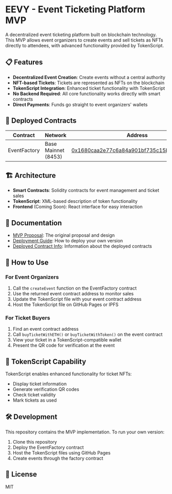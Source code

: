 # EEVY - Event Ticketing Platform MVP

A decentralized event ticketing platform built on blockchain technology. This MVP allows event organizers to create events and sell tickets as NFTs directly to attendees, with advanced functionality provided by TokenScript.

## 📋 Features

- **Decentralized Event Creation**: Create events without a central authority
- **NFT-based Tickets**: Tickets are represented as NFTs on the blockchain
- **TokenScript Integration**: Enhanced ticket functionality with TokenScript
- **No Backend Required**: All core functionality works directly with smart contracts
- **Direct Payments**: Funds go straight to event organizers' wallets

## 🚀 Deployed Contracts

| Contract | Network | Address | 
|----------|---------|---------|
| EventFactory | Base Mainnet (8453) | [0x1680caa2e77c6a84a901bf735c15b60f616b59ae](https://basescan.org/address/0x1680caa2e77c6a84a901bf735c15b60f616b59ae) |

## 🏗️ Architecture

- **Smart Contracts**: Solidity contracts for event management and ticket sales
- **TokenScript**: XML-based description of token functionality 
- **Frontend** (Coming Soon): React interface for easy interaction

## 📖 Documentation

- [MVP Proposal](docs/MVP_Proposal.md): The original proposal and design
- [Deployment Guide](docs/DEPLOYMENT.md): How to deploy your own version
- [Deployed Contract Info](docs/DEPLOYED.md): Information about the deployed contracts

## 🧪 How to Use

### For Event Organizers

1. Call the `createEvent` function on the EventFactory contract
2. Use the returned event contract address to monitor sales
3. Update the TokenScript file with your event contract address
4. Host the TokenScript file on GitHub Pages or IPFS

### For Ticket Buyers

1. Find an event contract address
2. Call `buyTicketWithETH()` or `buyTicketWithToken()` on the event contract
3. View your ticket in a TokenScript-compatible wallet
4. Present the QR code for verification at the event

## 📱 TokenScript Capability

TokenScript enables enhanced functionality for ticket NFTs:
- Display ticket information
- Generate verification QR codes
- Check ticket validity
- Mark tickets as used

## 🛠️ Development

This repository contains the MVP implementation. To run your own version:

1. Clone this repository
2. Deploy the EventFactory contract
3. Host the TokenScript files using GitHub Pages
4. Create events through the factory contract

## 📄 License

MIT
